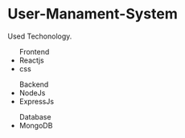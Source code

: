 # User-Manament-System

<p>Used Techonology.</p>
<ul>Frontend
  <li>Reactjs</li>
  <li>css</li>
  </ul>
<ul>Backend
  <li>NodeJs</li>
  <li>ExpressJs</li>
  </ul>
<ul>Database
  <li>MongoDB</li>
 </ul>
